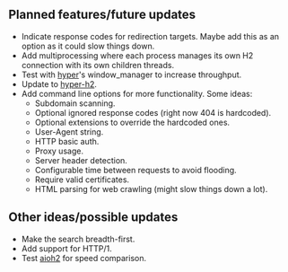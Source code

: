 ## Planned features/future updates ##
* Indicate response codes for redirection targets. Maybe add this as an option as it could slow things down.
* Add multiprocessing where each process manages its own H2 connection with its own children threads.
* Test with [hyper](https://github.com/Lukasa/hyper)'s window_manager to increase throughput.
* Update to [hyper-h2](https://github.com/python-hyper/hyper-h2).
* Add command line options for more functionality. Some ideas:
	- Subdomain scanning.
	- Optional ignored response codes (right now 404 is hardcoded).
	- Optional extensions to override the hardcoded ones.
	- User-Agent string.
	- HTTP basic auth.
	- Proxy usage.
	- Server header detection.
	- Configurable time between requests to avoid flooding.
	- Require valid certificates.
	- HTML parsing for web crawling (might slow things down a lot).

## Other ideas/possible updates ##
* Make the search breadth-first.
* Add support for HTTP/1.
* Test [aioh2](https://github.com/decentfox/aioh2) for speed comparison.